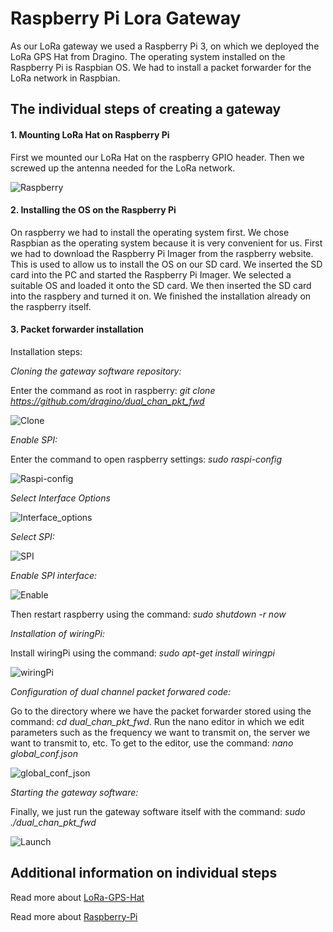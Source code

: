 # Raspberry Pi Lora Gateway

As our LoRa gateway we used a Raspberry Pi 3, on which we deployed the LoRa GPS Hat from Dragino. The operating system installed on the Raspberry Pi is Raspbian OS. We had to install a packet forwarder for the LoRa network in Raspbian.

## The individual steps of creating a gateway

#### 1. Mounting LoRa Hat on Raspberry Pi

First we mounted our LoRa Hat on the raspberry GPIO header. Then we screwed up the antenna needed for the LoRa network.

![Raspberry](https://github.com/romankiss/R-IoT/blob/main/Projects/2022/IoT-Enviro-sensor/images/Raspberry.png)

#### 2. Installing the OS on the Raspberry Pi

On raspberry we had to install the operating system first. We chose Raspbian as the operating system because it is very convenient for us. 
First we had to download the Raspberry Pi Imager from the raspberry website.
This is used to allow us to install the OS on our SD card.
We inserted the SD card into the PC and started the Raspberry Pi Imager. 
We selected a suitable OS and loaded it onto the SD card. We then inserted the SD card into the raspbery and turned it on.
We finished the installation already on the raspberry itself. 

#### 3. Packet forwarder installation 

Installation steps:

*Cloning the gateway software repository:*

Enter the command as root in raspberry: *git clone https://github.com/dragino/dual_chan_pkt_fwd*

![Clone](https://github.com/romankiss/R-IoT/blob/main/Projects/2022/IoT-Enviro-sensor/images/Clone.png)
 
*Enable SPI:*

Enter the command to open raspberry settings: *sudo raspi-config*

![Raspi-config](https://github.com/romankiss/R-IoT/blob/main/Projects/2022/IoT-Enviro-sensor/images/Raspi-config.png)

*Select Interface Options*

![Interface_options](https://github.com/romankiss/R-IoT/blob/main/Projects/2022/IoT-Enviro-sensor/images/Interface_options.png)

*Select SPI:*

![SPI](https://github.com/romankiss/R-IoT/blob/main/Projects/2022/IoT-Enviro-sensor/images/SPI.png)

*Enable SPI interface:*

![Enable](https://github.com/romankiss/R-IoT/blob/main/Projects/2022/IoT-Enviro-sensor/images/Enable.png)

Then restart raspberry using the command: *sudo shutdown -r now*

*Installation of wiringPi:*

Install wiringPi using the command: *sudo apt-get install wiringpi*

![wiringPi](https://github.com/romankiss/R-IoT/blob/main/Projects/2022/IoT-Enviro-sensor/images/wiringPi.png)

*Configuration of dual channel packet forwared code:*

Go to the directory where we have the packet forwarder stored using the command: *cd dual_chan_pkt_fwd*.
Run the nano editor in which we edit parameters such as the frequency we want to transmit on, the server we want to transmit to, etc. To get to the editor, use the command: *nano global_conf.json*

![global_conf_json](https://github.com/romankiss/R-IoT/blob/main/Projects/2022/IoT-Enviro-sensor/images/global_config_json.png)

*Starting the gateway software:*

Finally, we just run the gateway software itself with the command: *sudo ./dual_chan_pkt_fwd*

![Launch](https://github.com/romankiss/R-IoT/blob/main/Projects/2022/IoT-Enviro-sensor/images/Launch.png)


## Additional information on individual steps

Read more about [LoRa-GPS-Hat](https://www.dragino.com/products/lora/item/106-lora-gps-hat.html)

Read more about [Raspberry-Pi](https://www.raspberrypi.com/documentation/)
